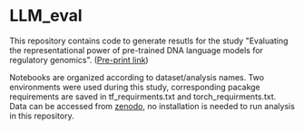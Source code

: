 # LLM_eval

This repository contains code to generate resutls for the study "Evaluating the representational power of pre-trained
DNA language models for regulatory genomics". ([Pre-print link](https://www.biorxiv.org/content/10.1101/2024.02.29.582810v1))

Notebooks are organized according to dataset/analysis names. Two environments were used during this study, corresponding pacakge requirements are saved in tf_requirments.txt and torch_requirments.txt. Data can be accessed from [zenodo](https://doi.org/10.5281/zenodo.8279716), no installation is needed to run analysis in this repository.
